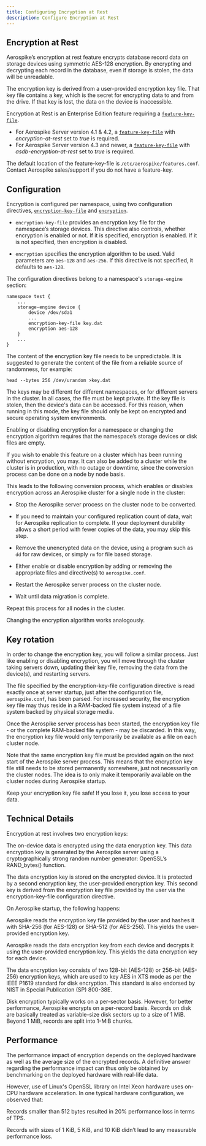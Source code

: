 ```yaml
---
title: Configuring Encryption at Rest
description: Configure Encryption at Rest
---
```


## Encryption at Rest

Aerospike’s encryption at rest feature encrypts database record data on storage devices using symmetric AES-128 encryption. 
By encrypting and decrypting each record in the database, even if storage is stolen, the data will be unreadable.

The encryption key is derived from a user-provided encryption key file. That key file contains a key, which is the
secret for encrypting data to and from the drive. If that key is lost, the data on the device is inaccessible.

Encryption at Rest is an Enterprise Edition feature requiring a [`feature-key-file`](/docs/reference/configuration#feature-key-file).
* For Aerospike Server version 4.1 & 4.2, a [`feature-key-file`](/docs/reference/configuration#feature-key-file) with  *encryption-at-rest* set to *true* is required.
* For Aerospike Server version 4.3 and newer, a [`feature-key-file`](/docs/reference/configuration#feature-key-file) with  *asdb-encryption-at-rest* set to *true* is required.

The default location of the feature-key-file is `/etc/aerospike/features.conf`.  
Contact Aerospike sales/support if you do not have a feature-key.

## Configuration

Encryption is configured per namespace, using two configuration directives, [`encryption-key-file`](/docs/reference/configuration/#encryption-key-file) and [`encryption`](/docs/reference/configuration/#encryption).

  * `encryption-key-file` provides an encryption key file for the namespace’s storage devices. This directive also controls, whether encryption is enabled or not. If it is specified, encryption is enabled. If it is not specified, then encryption is disabled.

  * `encryption` specifies the encryption algorithm to be used. Valid parameters are `aes-128` and `aes-256`. If this directive is not specified, it defaults to `aes-128`.

The configuration directives belong to a namespace's `storage-engine` section:

```
namespace test {
    ...
    storage-engine device {
        device /dev/sda1
        ...
        encryption-key-file key.dat
        encryption aes-128
    }
    ...
}
```

The content of the encryption key file needs to be unpredictable. It is suggested to generate the content of the file 
from a reliable source of randomness, for example:

```
head --bytes 256 /dev/urandom >key.dat
```

The keys may be different for different namespaces, or for different servers in the cluster. In all cases,
the file must be kept private. If the key file is stolen, then the device's data can be accessed. For this reason,
when running in this mode, the key file should only be kept on encrypted and secure operating system environments.

Enabling or disabling encryption for a namespace or changing the encryption algorithm requires that the namespace’s
storage devices or disk files are empty.

If you wish to enable this feature on a cluster which has been running without encryption, you may. It can
also be added to a cluster while the cluster is in production, with no outage or downtime, since the conversion
process can be done on a node by node basis.

This leads to the following conversion process, which enables or disables encryption across an Aerospike cluster 
for a single node in the cluster:

- Stop the Aerospike server process on the cluster node to be converted.

- If you need to maintain your configured replication count of data, wait for Aerospike replication to complete. If
your deployment durability allows a short period with fewer copies of the data, you may skip this step.

- Remove the unencrypted data on the device, using a program such as `dd` for raw devices, or simply `rm` for
file based storage.

- Either enable or disable encryption by adding or removing the appropriate files and directive(s) to `aerospike.conf`.

- Restart the Aerospike server process on the cluster node.

- Wait until data migration is complete.

Repeat this process for all nodes in the cluster.

Changing the encryption algorithm works analogously.

## Key rotation

In order to change the encryption key, you will follow a similar process. Just like enabling or disabling encryption, 
you will move through the cluster taking servers down, updating their key file, removing the data from the device(s),
and restarting servers.

The file specified by the encryption-key-file configuration directive is read exactly once at server startup, 
just after the configuration file, `aerospike.conf`, has been parsed. For increased security, the encryption key 
file may thus reside in a RAM-backed file system instead of a file system backed by physical storage media.

Once the Aerospike server process has been started, the encryption key file - or the complete RAM-backed file 
system - may be discarded. In this way, the encryption key file would only temporarily be available as a 
file on each cluster node.

Note that the same encryption key file must be provided again on the next start of the Aerospike server process. 
This means that the encryption key file still needs to be stored permanently somewhere, just not necessarily on the 
cluster nodes. The idea is to only make it temporarily available on the cluster nodes during Aerospike startup.

Keep your encryption key file safe! If you lose it, you lose access to your data.

## Technical Details

Encryption at rest involves two encryption keys:

The on-device data is encrypted using the data encryption key. This data encryption key is generated by the 
Aerospike server using a cryptographically strong random number generator: OpenSSL’s RAND_bytes() function.

The data encryption key is stored on the encrypted device. It is protected by a second encryption key, 
the user-provided encryption key. This second key is derived from the encryption key file provided by the user 
via the encryption-key-file configuration directive.

On Aerospike startup, the following happens:

Aerospike reads the encryption key file provided by the user and hashes it with SHA-256 (for AES-128) or
SHA-512 (for AES-256). This yields the user-provided encryption key.

Aerospike reads the data encryption key from each device and decrypts it using the user-provided 
encryption key. This yields the data encryption key for each device.

The data encryption key consists of two 128-bit (AES-128) or 256-bit (AES-256) encryption keys, which are used
to key AES in XTS mode as per the IEEE P1619 standard for disk encryption. This standard is also endorsed by NIST
in Special Publication (SP) 800-38E.

Disk encryption typically works on a per-sector basis. However, for better performance, Aerospike encrypts 
on a per-record basis. Records on disk are basically treated as variable-size disk sectors up to a size of 1 MiB. Beyond 1 MiB, records are split into 1-MiB chunks.

## Performance

The performance impact of encryption depends on the deployed hardware as well as the average size of the 
encrypted records. A definitive answer regarding the performance impact can thus only be obtained by 
benchmarking on the deployed hardware with real-life data.

However, use of Linux's OpenSSL library on Intel Xeon hardware uses on-CPU hardware acceleration. In one typical hardware configuration, we observed that:

Records smaller than 512 bytes resulted in 20% performance loss in terms of TPS.

Records with sizes of 1 KiB, 5 KiB, and 10 KiB didn’t lead to any measurable performance loss.



